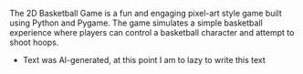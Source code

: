 The 2D Basketball Game is a fun and engaging pixel-art style game built using Python and Pygame. 
The game simulates a simple basketball experience where players can control a basketball character and attempt to shoot hoops.
- Text was AI-generated, at this point I am to lazy to write this text
